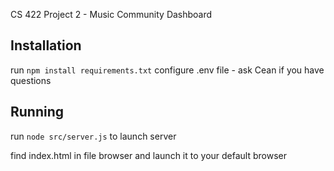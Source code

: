 CS 422 Project 2 - Music Community Dashboard

## Installation

run `npm install requirements.txt`
configure .env file - ask Cean if you have questions

## Running

run `node src/server.js` to launch server

find index.html in file browser and launch it to your default browser